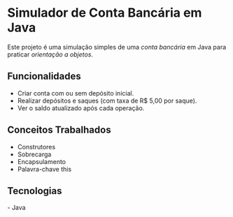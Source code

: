 # Simulador de Conta Bancária em Java

Este projeto é uma simulação simples de uma *conta bancária* em Java para praticar *orientação a objetos*.

## Funcionalidades
- Criar conta com ou sem depósito inicial.
- Realizar depósitos e saques (com taxa de R$ 5,00 por saque).
- Ver o saldo atualizado após cada operação.

## Conceitos Trabalhados
- Construtores
- Sobrecarga
- Encapsulamento
- Palavra-chave this

## Tecnologias
- Java
